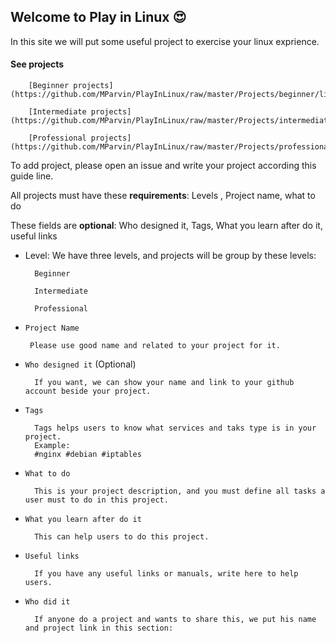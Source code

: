 ## Welcome to Play in Linux :heart_eyes:

In this site we will put some useful project to exercise your linux exprience.


#### See projects 


        [Beginner projects](https://github.com/MParvin/PlayInLinux/raw/master/Projects/beginner/lists.md):star:
        
        [Intermediate projects](https://github.com/MParvin/PlayInLinux/raw/master/Projects/intermediate/lists.md):star::star:

        [Professional projects](https://github.com/MParvin/PlayInLinux/raw/master/Projects/professional/lists.md):star::star::star:


To add project, please open an issue and write your project according this guide line.

All projects must have these **requirements**:
Levels , Project name, what to do

These fields are **optional**:
Who designed it, Tags, What you learn after do it, useful links

* Level:
    We have three levels, and projects will be group by these levels:

        Beginner

        Intermediate

        Professional

* `Project Name`

       Please use good name and related to your project for it.

* `Who designed it` (Optional)

        If you want, we can show your name and link to your github account beside your project.

* `Tags`

        Tags helps users to know what services and taks type is in your project.
        Example:
        #nginx #debian #iptables

* `What to do`

        This is your project description, and you must define all tasks a user must to do in this project.

* `What you learn after do it`

        This can help users to do this project.

* `Useful links`

        If you have any useful links or manuals, write here to help users.

* `Who did it`

        If anyone do a project and wants to share this, we put his name and project link in this section:
